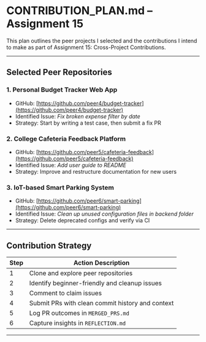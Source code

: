 #  CONTRIBUTION_PLAN.md – Assignment 15

This plan outlines the peer projects I selected and the contributions I intend to make as part of Assignment 15: Cross-Project Contributions.

---

##  Selected Peer Repositories

### 1.  **Personal Budget Tracker Web App**
- GitHub: [https://github.com/peer4/budget-tracker](https://github.com/peer4/budget-tracker)
- Identified Issue: *Fix broken expense filter by date*
- Strategy: Start by writing a test case, then submit a fix PR

### 2.  **College Cafeteria Feedback Platform**
- GitHub: [https://github.com/peer5/cafeteria-feedback](https://github.com/peer5/cafeteria-feedback)
- Identified Issue: *Add user guide to README*
- Strategy: Improve and restructure documentation for new users

### 3.  **IoT-based Smart Parking System**
- GitHub: [https://github.com/peer6/smart-parking](https://github.com/peer6/smart-parking)
- Identified Issue: *Clean up unused configuration files in backend folder*
- Strategy: Delete deprecated configs and verify via CI

---

##  Contribution Strategy

| Step | Action Description                                     |
|------|--------------------------------------------------------|
| 1    | Clone and explore peer repositories                    |
| 2    | Identify beginner-friendly and cleanup issues          |
| 3    | Comment to claim issues                                |
| 4    | Submit PRs with clean commit history and context       |
| 5    | Log PR outcomes in `MERGED_PRS.md`                     |
| 6    | Capture insights in `REFLECTION.md`                    |

---


